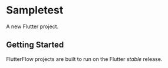 # Sampletest

A new Flutter project.

## Getting Started

FlutterFlow projects are built to run on the Flutter _stable_ release.
